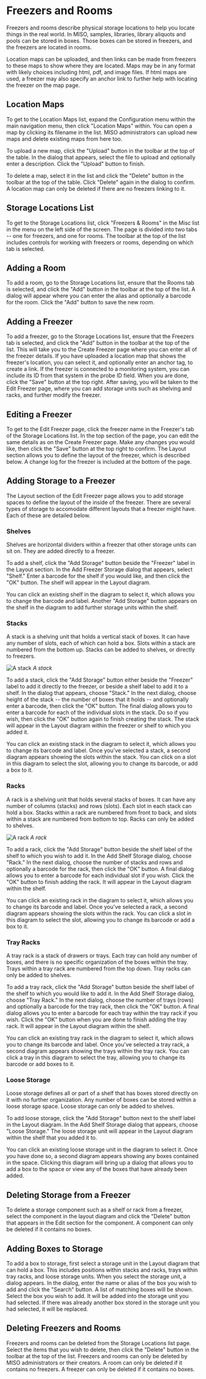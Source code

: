 # Freezers and Rooms

Freezers and rooms describe physical storage locations to help you locate things in the real world. In MISO, samples,
libraries, library aliquots and pools can be stored in boxes. Those boxes can be stored in freezers, and the freezers
are located in rooms.

Location maps can be uploaded, and then links can be made from freezers to these maps to show where they are located.
Maps may be in any format with likely choices including html, pdf, and image files. If html maps are used, a freezer
may also specify an anchor link to further help with locating the freezer on the map page.

## Location Maps

To get to the Location Maps list, expand the Configuration menu within the main navigation menu, then click
"Location Maps" within. You can open a map by clicking its filename in the list. MISO administrators can upload new
maps and delete existing maps from here too.

To upload a new map, click the "Upload" button in the toolbar at the top of the table. In the dialog that appears,
select the file to upload and optionally enter a description. Click the "Upload" button to finish.

To delete a map, select it in the list and click the "Delete" button in the toolbar at the top of the table. Click
"Delete" again in the dialog to confirm. A location map can only be deleted if there are no freezers linking to it.


## Storage Locations List

To get to the Storage Locations list, click "Freezers & Rooms" in the Misc list in the menu on the left side of the
screen. The page is divided into two tabs -- one for freezers, and one for rooms. The toolbar at the top of the list
includes controls for working with freezers or rooms, depending on which tab is selected.


## Adding a Room

To add a room, go to the Storage Locations list, ensure that the Rooms tab is selected, and click the "Add" button in
the toolbar at the top of the list. A dialog will appear where you can enter the alias and optionally a barcode for the
room. Click the "Add" button to save the new room.


## Adding a Freezer

To add a freezer, go to the Storage Locations list, ensure that the Freezers tab is selected, and click the "Add"
button in the toolbar at the top of the list. This will take you to the Create Freezer page where you can enter all of
the freezer details. If you have uploaded a location map that shows the freezer's location, you can select it, and
optionally enter an anchor tag, to create a link. If the freezer is connected to a monitoring system, you can include
its ID from that system in the probe ID field. When you are done, click the "Save" button at the top right. After
saving, you will be taken to the Edit Freezer page, where you can add storage units such as shelving and racks, and
further modify the freezer.


## Editing a Freezer

To get to the Edit Freezer page, click the freezer name in the Freezer's tab of the Storage Locations list. In the top
section of the page, you can edit the same details as on the Create Freezer page. Make any changes you would like, then
click the "Save" button at the top right to confirm. The Layout section allows you to define the layout of the freezer,
which is described below. A change log for the freezer is included at the bottom of the page.


## Adding Storage to a Freezer

The Layout section of the Edit Freezer page allows you to add storage spaces to define the layout of the inside of the
freezer. There are several types of storage to accomodate different layouts that a freezer might have. Each of these
are detailed below.

### Shelves

Shelves are horizontal dividers within a freezer that other storage units can sit on. They are added directly to a
freezer.

To add a shelf, click the "Add Storage" button beside the "Freezer" label in the Layout section. In the Add
Freezer Storage dialog that appears, select "Shelf." Enter a barcode for the shelf if you would like, and then click
the "OK" button. The shelf will appear in the Layout diagram.

You can click an existing shelf in the diagram to select it, which allows you to change the barcode and label. Another
"Add Storage" button appears on the shelf in the diagram to add further storage units within the shelf.


### Stacks

A stack is a shelving unit that holds a vertical stack of boxes. It can have any number of slots, each of which can
hold a box. Slots within a stack are numbered from the bottom up. Stacks can be added to shelves, or directly to
freezers.


![A stack](../images/storage-stack.png)
*A stack*

To add a stack, click the "Add Storage" button either beside the "Freezer" label to add it directly to the freezer, or
beside a shelf label to add it to a shelf. In the dialog that appears, choose "Stack." In the next dialog, choose
height of the stack -- the number of boxes that it holds -- and optionally enter a barcode, then click the "OK" button.
The final dialog allows you to enter a barcode for each of the individual slots in the stack. Do so if you wish, then
click the "OK" button again to finish creating the stack. The stack will appear in the Layout diagram within the
freezer or shelf to which you added it.

You can click an existing stack in the diagram to select it, which allows you to change its barcode and label. Once
you've selected a stack, a second diagram appears showing the slots within the stack. You can click on a slot in this
diagram to select the slot, allowing you to change its barcode, or add a box to it.


### Racks

A rack is a shelving unit that holds several stacks of boxes. It can have any number of columns (stacks) and rows
(slots). Each slot in each stack can hold a box. Stacks within a rack are numbered from front to back, and slots within
a stack are numbered from bottom to top. Racks can only be added to shelves.

![A rack](../images/storage-rack.png)
*A rack*

To add a rack, click the "Add Storage" button beside the shelf label of the shelf to which you wish to add it. In the
Add Shelf Storage dialog, choose "Rack." In the next dialog, choose the number of stacks and rows and optionally a
barcode for the rack, then click the "OK" button. A final dialog allows you to enter a barcode for each individual slot
if you wish. Click the "OK" button to finish adding the rack. It will appear in the Layout diagram within the shelf.

You can click an existing rack in the diagram to select it, which allows you to change its barcode and label. Once
you've selected a rack, a second diagram appears showing the slots within the rack. You can click a slot in this
diagram to select the slot, allowing you to change its barcode or add a box to it.


### Tray Racks

A tray rack is a stack of drawers or trays. Each tray can hold any number of boxes, and there is no specific
organization of the boxes within the tray. Trays within a tray rack are numbered from the top down. Tray racks can only
be added to shelves.

To add a tray rack, click the "Add Storage" button beside the shelf label of the shelf to which you would like to add
it. In the Add Shelf Storage dialog, choose "Tray Rack." In the next dialog, choose the number of trays (rows) and
optionally a barcode for the tray rack, then click the "OK" button. A final dialog allows you to enter a barcode for
each tray within the tray rack if you wish. Click the "OK" button when you are done to finish adding the tray rack. It
will appear in the Layout diagram within the shelf.

You can click an existing tray rack in the diagram to select it, which allows you to change its barcode and label. Once
you've selected a tray rack, a second diagram appears showing the trays within the tray rack. You can click a tray in
this diagram to select the tray, allowing you to change its barcode or add boxes to it.


### Loose Storage

Loose storage defines all or part of a shelf that has boxes stored directly on it with no further organization. Any
number of boxes can be stored within a loose storage space. Loose storage can only be added to shelves.

To add loose storage, click the "Add Storage" button next to the shelf label in the Layout diagram. In the Add Shelf
Storage dialog that appears, choose "Loose Storage." The loose storage unit will appear in the Layout diagram within
the shelf that you added it to.

You can click an existing loose storage unit in the diagram to select it. Once you have done so, a second diagram
appears showing any boxes contained in the space. Clicking this diagram will bring up a dialog that allows you to add
a box to the space or view any of the boxes that have already been added.


## Deleting Storage from a Freezer

To delete a storage component such as a shelf or rack from a freezer, select the component in the layout diagram and
click the "Delete" button that appears in the Edit section for the component. A component can only be deleted if it
contains no boxes.


## Adding Boxes to Storage

To add a box to storage, first select a storage unit in the Layout diagram that can hold a box. This includes positions
within stacks and racks, trays within tray racks, and loose storage units. When you select the storage unit, a dialog
appears. In the dialog, enter the name or alias of the box you wish to add and click the "Search" button. A list of
matching boxes will be shown. Select the box you wish to add. It will be added into the storage unit you had selected.
If there was already another box stored in the storage unit you had selected, it will be replaced.

## Deleting Freezers and Rooms

Freezers and rooms can be deleted from the Storage Locations list page. Select the items that you wish to delete, then
click the "Delete" button in the toolbar at the top of the list. Freezers and rooms can only be deleted by MISO
administrators or their creators. A room can only be deleted if it contains no freezers. A freezer can only be deleted
if it contains no boxes.
